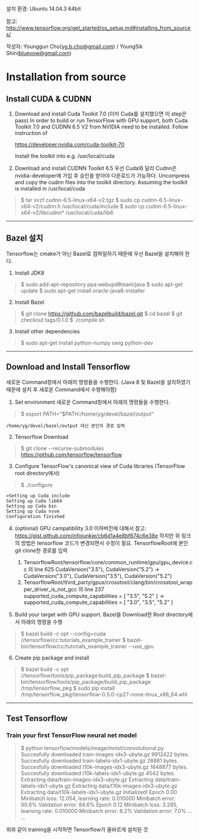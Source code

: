 설치 환경: Ubuntu 14.04.3 64bit 

참고: http://www.tensorflow.org/get_started/os_setup.md#installing_from_sources/

작성자: Younggun Cho(yg.b.cho@gmail.com) / YoungSik Shin(bluevow@gmail.com)

# Installation from source

## Install CUDA & CUDNN
1. Download and install Cuda Toolkit 7.0 (이미 Cuda를 설치했으면 이 step은 pass)
	In order to build or run TensorFlow with GPU support, both Cuda Toolkit 7.0 and CUDNN 6.5 V2 from NVIDIA need to be installed.
	Follow instruction of

	https://developer.nvidia.com/cuda-toolkit-70

	Install the toolkit into e.g. /usr/local/cuda
    
2. Download and install CUDNN Toolkit 6.5
	우선 Cuda와 달리 Cudnn은 nvidia-developer에 가입 후 승인을 받아야 다운로드가 가능하다.
	Uncompress and copy the cudnn files into the toolkit directory. 
    Assuming the toolkit is installed in /usr/local/cuda
> $ tar xvzf cudnn-6.5-linux-x64-v2.tgz
> $ sudo cp cudnn-6.5-linux-x64-v2/cudnn.h /usr/local/cuda/include
> $ sudo cp cudnn-6.5-linux-x64-v2/libcudnn* /usr/local/cuda/lib6


-----
## Bazel 설치
Tensorflow는 cmake가 아닌 Bazel로 컴파일하기 때문에 우선 Bazel을 설치해야 한다. 

1. Install JDK8
> $ sudo add-apt-repository ppa:webupd8team/java
> $ sudo apt-get update
> $ sudo apt-get install oracle-java8-installer

2. Install Bazel
> $ git clone https://github.com/bazelbuild/bazel.git
> $ cd bazel
> $ git checkout tags/0.1.0
> $ ./compile.sh

3. Install other dependencies
> $ sudo apt-get install python-numpy swig python-dev

-----
    
## Download and Install Tensorflow
새로운 Command창에서 아래의 명령들을 수행한다. (Java 8 및 Bazel을 설치하였기 때문에 설치 후 새로운 Command에서 수행해야함)
    
1. Set environment
새로운 Command창에서 아래의 명령들을 수행한다.
> $ export PATH="$PATH:/home/yg/devel/bazel/output"

	/home/yg/devel/bazel/output 대신 본인의 경로 입력
    
2. Tensorflow Download
> $ git clone --recurse-submodules https://github.com/tensorflow/tensorflow

3. Configure TensorFlow's canonical view of Cuda libraries (TensorFlow root directory에서)
> $ ./configure 
	
	>Setting up Cuda include
	Setting up Cuda lib64
	Setting up Cuda bin
	Setting up Cuda nvvm
	Configuration finished
    

4. (optional) GPU campatibility 3.0 이하버전에 대해서
	참고: https://gist.github.com/infojunkie/cb6d1a4e8bf674c6e38e
    하지만 위 링크의 방법은 tensorflow 코드가 변경되면서 수정이 필요. TensorflowRoot에 본인 git clone한 경로를 입력
    
	1) TensorflowRoot/tensorflow/core/common_runtime/gpu/gpu_device.cc 의 line 625
		CudaVersion("3.5"), CudaVersion("5.2")
        ->
        CudaVersion("3.0"), CudaVersion("3.5"), CudaVersion("5.2")
    2) TensorflowRoot/third_party/gpus/crosstool/clang/bin/crosstool_wrapper_driver_is_not_gcc 의 line 237
    	supported_cuda_compute_capabilities = [ "3.5", "5.2" ]
        ->
		supported_cuda_compute_capabilities = [ "3.0", "3.5", "5.2" ]

5. Build your target with GPU support.
Bazel을 Download한 Root directory에서 아래의 명령을 수행
> $ bazel build -c opt --config=cuda //tensorflow/cc:tutorials_example_trainer
> $ bazel-bin/tensorflow/cc/tutorials_example_trainer --use_gpu

6. Create pip package and install
> $ bazel build -c opt //tensorflow/tools/pip_package:build_pip_package
> $ bazel-bin/tensorflow/tools/pip_package/build_pip_package /tmp/tensorflow_pkg
> $ sudo pip install /tmp/tensorflow_pkg/tensorflow-0.5.0-cp27-none-linux_x86_64.whl

-----
## Test Tensorflow
### Train your first TensorFlow neural net model
> $ python tensorflow/models/image/mnist/convolutional.py
> Succesfully downloaded train-images-idx3-ubyte.gz 9912422 bytes.
Succesfully downloaded train-labels-idx1-ubyte.gz 28881 bytes.
Succesfully downloaded t10k-images-idx3-ubyte.gz 1648877 bytes.
Succesfully downloaded t10k-labels-idx1-ubyte.gz 4542 bytes.
Extracting data/train-images-idx3-ubyte.gz
Extracting data/train-labels-idx1-ubyte.gz
Extracting data/t10k-images-idx3-ubyte.gz
Extracting data/t10k-labels-idx1-ubyte.gz
Initialized!
Epoch 0.00
Minibatch loss: 12.054, learning rate: 0.010000
Minibatch error: 90.6%
Validation error: 84.6%
Epoch 0.12
Minibatch loss: 3.285, learning rate: 0.010000
Minibatch error: 6.2%
Validation error: 7.0%
...
...

위와 같이 training을 시작하면 Tensorflow가 올바르게 설치된 것


